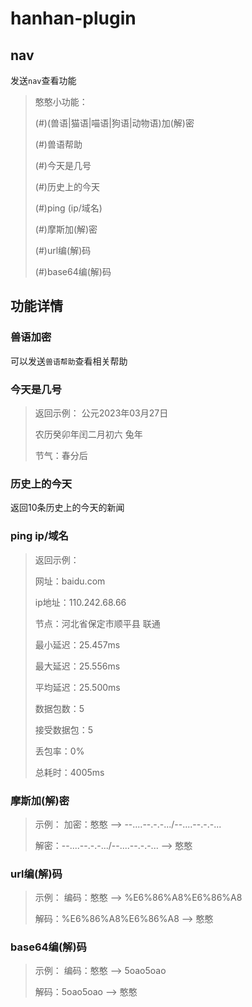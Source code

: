 # hanhan-plugin
## nav

发送`nav`查看功能
> 憨憨小功能：
> 
> (#)(兽语|猫语|喵语|狗语|动物语)加(解)密
> 
> (#)兽语帮助
> 
> (#)今天是几号
> 
> (#)历史上的今天
> 
> (#)ping (ip/域名)
> 
> (#)摩斯加(解)密
> 
> (#)url编(解)码
> 
> (#)base64编(解)码

## 功能详情
### 兽语加密
可以发送`兽语帮助`查看相关帮助
### 今天是几号
> 返回示例：
> 公元2023年03月27日
>
> 农历癸卯年闰二月初六
> 兔年
>
> 节气：春分后
### 历史上的今天
返回10条历史上的今天的新闻
### ping ip/域名
> 返回示例：
>
> 网址：baidu.com
>
> ip地址：110.242.68.66
>
> 节点：河北省保定市顺平县 联通
> 
> 最小延迟：25.457ms
> 
> 最大延迟：25.556ms
> 
> 平均延迟：25.500ms
>
> 数据包数：5
> 
> 接受数据包：5
> 
> 丢包率：0%
> 
> 总耗时：4005ms

### 摩斯加(解)密

> 示例：
> 加密：憨憨	-->	--....--.-.-.../--....--.-.-...
>
> 解密：--....--.-.-.../--....--.-.-...	-->	憨憨

### url编(解)码

> 示例：
> 编码：憨憨	-->	%E6%86%A8%E6%86%A8
>
> 解码：%E6%86%A8%E6%86%A8	-->	憨憨

### base64编(解)码

> 示例：
> 编码：憨憨	-->	5oao5oao
>
> 解码：5oao5oao	-->	憨憨
